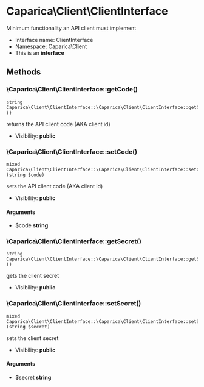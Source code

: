 Caparica\Client\ClientInterface
===============

Minimum functionality an API client must implement




* Interface name: ClientInterface
* Namespace: Caparica\Client
* This is an **interface**






Methods
-------


### \Caparica\Client\ClientInterface::getCode()

```
string Caparica\Client\ClientInterface::\Caparica\Client\ClientInterface::getCode()()
```

returns the API client code (AKA client id)



* Visibility: **public**



### \Caparica\Client\ClientInterface::setCode()

```
mixed Caparica\Client\ClientInterface::\Caparica\Client\ClientInterface::setCode()(string $code)
```

sets the API client code (AKA client id)



* Visibility: **public**

#### Arguments

* $code **string**



### \Caparica\Client\ClientInterface::getSecret()

```
string Caparica\Client\ClientInterface::\Caparica\Client\ClientInterface::getSecret()()
```

gets the client secret



* Visibility: **public**



### \Caparica\Client\ClientInterface::setSecret()

```
mixed Caparica\Client\ClientInterface::\Caparica\Client\ClientInterface::setSecret()(string $secret)
```

sets the client secret



* Visibility: **public**

#### Arguments

* $secret **string**



